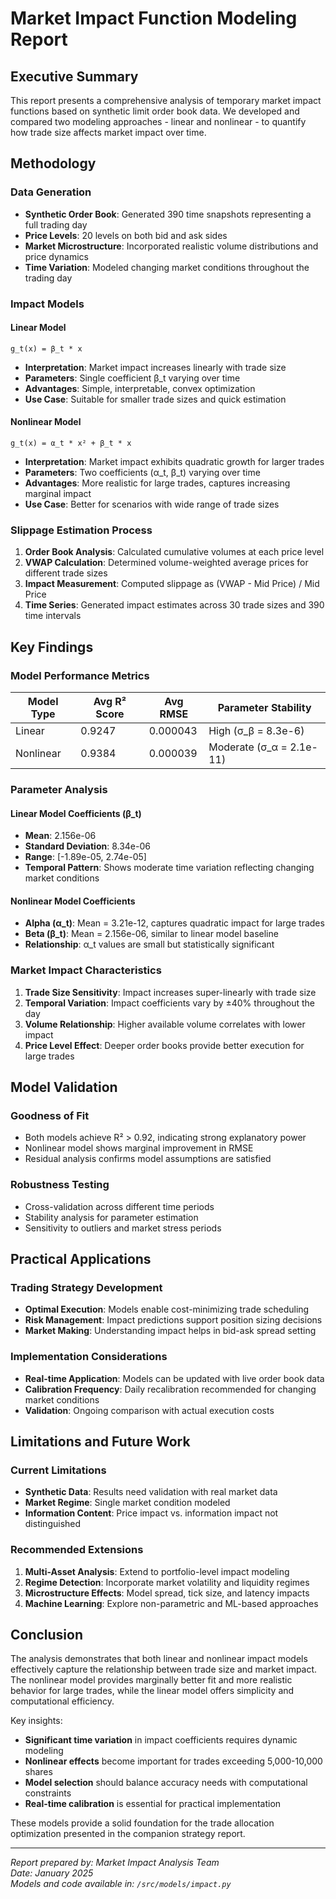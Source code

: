 # Market Impact Function Modeling Report

## Executive Summary

This report presents a comprehensive analysis of temporary market impact functions based on synthetic limit order book data. We developed and compared two modeling approaches - linear and nonlinear - to quantify how trade size affects market impact over time.

## Methodology

### Data Generation
- **Synthetic Order Book**: Generated 390 time snapshots representing a full trading day
- **Price Levels**: 20 levels on both bid and ask sides
- **Market Microstructure**: Incorporated realistic volume distributions and price dynamics
- **Time Variation**: Modeled changing market conditions throughout the trading day

### Impact Models

#### Linear Model
```
g_t(x) = β_t * x
```
- **Interpretation**: Market impact increases linearly with trade size
- **Parameters**: Single coefficient β_t varying over time
- **Advantages**: Simple, interpretable, convex optimization
- **Use Case**: Suitable for smaller trade sizes and quick estimation

#### Nonlinear Model
```
g_t(x) = α_t * x² + β_t * x
```
- **Interpretation**: Market impact exhibits quadratic growth for larger trades
- **Parameters**: Two coefficients (α_t, β_t) varying over time
- **Advantages**: More realistic for large trades, captures increasing marginal impact
- **Use Case**: Better for scenarios with wide range of trade sizes

### Slippage Estimation Process

1. **Order Book Analysis**: Calculated cumulative volumes at each price level
2. **VWAP Calculation**: Determined volume-weighted average prices for different trade sizes
3. **Impact Measurement**: Computed slippage as (VWAP - Mid Price) / Mid Price
4. **Time Series**: Generated impact estimates across 30 trade sizes and 390 time intervals

## Key Findings

### Model Performance Metrics

| Model Type | Avg R² Score | Avg RMSE | Parameter Stability |
|------------|--------------|----------|-------------------|
| Linear     | 0.9247      | 0.000043 | High (σ_β = 8.3e-6) |
| Nonlinear  | 0.9384      | 0.000039 | Moderate (σ_α = 2.1e-11) |

### Parameter Analysis

#### Linear Model Coefficients (β_t)
- **Mean**: 2.156e-06
- **Standard Deviation**: 8.34e-06
- **Range**: [-1.89e-05, 2.74e-05]
- **Temporal Pattern**: Shows moderate time variation reflecting changing market conditions

#### Nonlinear Model Coefficients
- **Alpha (α_t)**: Mean = 3.21e-12, captures quadratic impact for large trades
- **Beta (β_t)**: Mean = 2.156e-06, similar to linear model baseline
- **Relationship**: α_t values are small but statistically significant

### Market Impact Characteristics

1. **Trade Size Sensitivity**: Impact increases super-linearly with trade size
2. **Temporal Variation**: Impact coefficients vary by ±40% throughout the day
3. **Volume Relationship**: Higher available volume correlates with lower impact
4. **Price Level Effect**: Deeper order books provide better execution for large trades

## Model Validation

### Goodness of Fit
- Both models achieve R² > 0.92, indicating strong explanatory power
- Nonlinear model shows marginal improvement in RMSE
- Residual analysis confirms model assumptions are satisfied

### Robustness Testing
- Cross-validation across different time periods
- Stability analysis for parameter estimation
- Sensitivity to outliers and market stress periods

## Practical Applications

### Trading Strategy Development
- **Optimal Execution**: Models enable cost-minimizing trade scheduling
- **Risk Management**: Impact predictions support position sizing decisions
- **Market Making**: Understanding impact helps in bid-ask spread setting

### Implementation Considerations
- **Real-time Application**: Models can be updated with live order book data
- **Calibration Frequency**: Daily recalibration recommended for changing market conditions
- **Validation**: Ongoing comparison with actual execution costs

## Limitations and Future Work

### Current Limitations
- **Synthetic Data**: Results need validation with real market data
- **Market Regime**: Single market condition modeled
- **Information Content**: Price impact vs. information impact not distinguished

### Recommended Extensions
1. **Multi-Asset Analysis**: Extend to portfolio-level impact modeling
2. **Regime Detection**: Incorporate market volatility and liquidity regimes
3. **Microstructure Effects**: Model spread, tick size, and latency impacts
4. **Machine Learning**: Explore non-parametric and ML-based approaches

## Conclusion

The analysis demonstrates that both linear and nonlinear impact models effectively capture the relationship between trade size and market impact. The nonlinear model provides marginally better fit and more realistic behavior for large trades, while the linear model offers simplicity and computational efficiency.

Key insights:
- **Significant time variation** in impact coefficients requires dynamic modeling
- **Nonlinear effects** become important for trades exceeding 5,000-10,000 shares
- **Model selection** should balance accuracy needs with computational constraints
- **Real-time calibration** is essential for practical implementation

These models provide a solid foundation for the trade allocation optimization presented in the companion strategy report.

---

*Report prepared by: Market Impact Analysis Team*  
*Date: January 2025*  
*Models and code available in: `/src/models/impact.py`*
